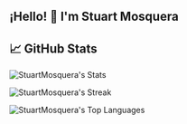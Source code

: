 ## ¡Hello! :wave: I'm Stuart Mosquera

## :chart_with_upwards_trend: GitHub Stats

![StuartMosquera's Stats](https://github-readme-stats.vercel.app/api?username=StuartMosquera&theme=dark&show_icons=true&hide_border=false&count_private=true)

![StuartMosquera's Streak](https://github-readme-streak-stats.herokuapp.com/?user=StuartMosquera&theme=dark&hide_border=false)

![StuartMosquera's Top Languages](https://github-readme-stats.vercel.app/api/top-langs/?username=StuartMosquera&theme=dark&show_icons=true&hide_border=false&layout=compact)
